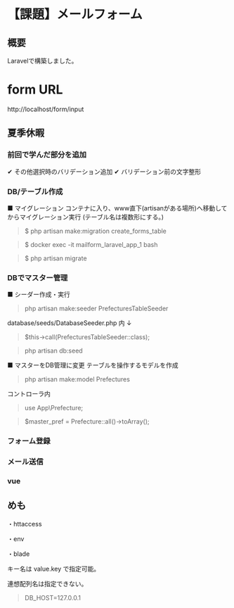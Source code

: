 # 【課題】メールフォーム　

## 概要

Laravelで構築しました。

# form URL
http://localhost/form/input

## 夏季休暇 

### 前回で学んだ部分を追加

✔︎ その他選択時のバリデーション追加
✔︎ バリデーション前の文字整形

### DB/テーブル作成

■ マイグレーション
コンテナに入り、www直下(artisanがある場所)へ移動してからマイグレーション実行
(テーブル名は複数形にする。)

>$ php artisan make:migration create_forms_table 

>$ docker exec -it mailform_laravel_app_1 bash  

>$ php artisan migrate

### DBでマスター管理

■ シーダー作成・実行
> php artisan make:seeder PrefecturesTableSeeder

database/seeds/DatabaseSeeder.php 内 ↓
> $this->call(PrefecturesTableSeeder::class);

> php artisan db:seed

■ マスターをDB管理に変更
テーブルを操作するモデルを作成
> php artisan make:model Prefectures

コントローラ内
> use App\Prefecture;

> $master_pref = Prefecture::all()->toArray();

### フォーム登録



### メール送信


### vue


## めも
・httaccess

・env

・blade

キー名は value.key で指定可能。

連想配列名は指定できない。

>DB_HOST=127.0.0.1